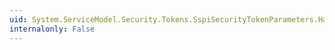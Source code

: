 ```yaml
---
uid: System.ServiceModel.Security.Tokens.SspiSecurityTokenParameters.HasAsymmetricKey
internalonly: False
---
```

